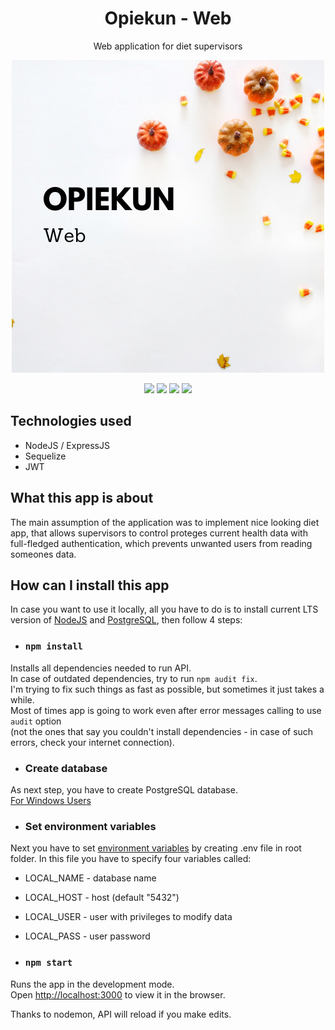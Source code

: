 <h1 align="center">Opiekun - Web</h1>
<p align="center">Web application for diet supervisors</p>
<p align="center">
  <img src="https://github.com/wojciechkubiak/opqn-web/blob/master/Opqn.png?raw=true"/>
</p>

<p align="center">
  <img src="https://img.shields.io/badge/Made%20by-wojciechkubiak-success"/>
  <img src="https://img.shields.io/badge/ExpressJS-4.17.1-informational"/>
  <img src="https://img.shields.io/badge/Sequelize-5.21.3-informational"/>
  <img src="https://img.shields.io/badge/Babel-7.8.3-informational"/>
</p>


## Technologies used
* NodeJS / ExpressJS
* Sequelize
* JWT

## What this app is about
The main assumption of the application was to implement nice looking diet app, that allows supervisors to control proteges current health data with full-fledged authentication, which prevents unwanted users from reading someones data.

## How can I install this app

In case you want to use it locally, all you have to do is to install current LTS version of [NodeJS](https://nodejs.org/en/) and [PostgreSQL](https://www.postgresql.org/download/), then follow 4 steps:

* ### `npm install`

Installs all dependencies needed to run API. <br />In case of outdated dependencies, try to run `npm audit fix`. <br />I'm trying to fix such things as fast as possible, but sometimes it just takes a while. 
<br />Most of times app is going to work even after error messages calling to use `audit` option <br />(not the ones that say you couldn't install dependencies - in case of such errors, check your internet connection). 

* ### Create database

As next step, you have to create PostgreSQL database. <br />
[For Windows Users](https://doc.odoo.com/install/windows/postgres)

* ### Set environment variables

Next you have to set [environment variables](https://www.npmjs.com/package/dotenv) by creating .env file in root folder. In this file you have to specify four variables called:
* LOCAL_NAME - database name
* LOCAL_HOST - host (default "5432")
* LOCAL_USER - user with privileges to modify data
* LOCAL_PASS - user password

* ### `npm start`

Runs the app in the development mode.<br />
Open [http://localhost:3000](http://localhost:3000) to view it in the browser.

Thanks to nodemon, API will reload if you make edits.<br />
